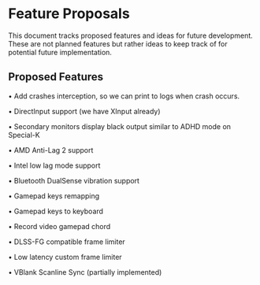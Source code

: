 # Feature Proposals

This document tracks proposed features and ideas for future development. These are not planned features but rather ideas to keep track of for potential future implementation.

## Proposed Features

• Add crashes interception, so we can print to logs when crash occurs.

• DirectInput support (we have XInput already)

• Secondary monitors display black output similar to ADHD mode on Special-K

• AMD Anti-Lag 2 support

• Intel low lag mode support

• Bluetooth DualSense vibration support

• Gamepad keys remapping

• Gamepad keys to keyboard

• Record video gamepad chord

• DLSS-FG compatible frame limiter

• Low latency custom frame limiter

• VBlank Scanline Sync (partially implemented)